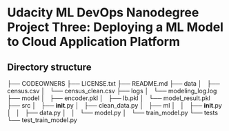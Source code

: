 # Udacity ML DevOps Nanodegree Project Three: Deploying a ML Model to Cloud Application Platform

## Directory structure

├── CODEOWNERS
├── LICENSE.txt
├── README.md
├── data
│   ├── census.csv
│   └── census_clean.csv
├── logs
│   └── modeling_log.log
├── model
│   ├── encoder.pkl
│   ├── lb.pkl
│   └── model_result.pkl
├── src
│   ├── __init__.py
│   ├── clean_data.py
│   ├── ml
│   │   ├── __init__.py
│   │   ├── data.py
│   │   └── model.py
│   └── train_model.py
└── tests
    └── test_train_model.py
